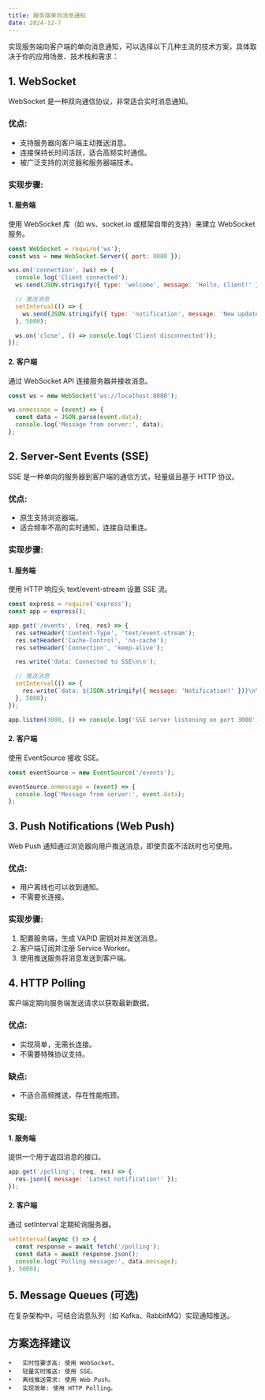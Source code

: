 ```yaml
---
title: 服务端单向消息通知
date: 2024-12-7
---
```



实现服务端向客户端的单向消息通知，可以选择以下几种主流的技术方案，具体取决于你的应用场景、技术栈和需求：

## 1. WebSocket

WebSocket 是一种双向通信协议，非常适合实时消息通知。

### 优点:

-	支持服务器向客户端主动推送消息。
-	连接保持长时间活跃，适合高频实时通信。
-	被广泛支持的浏览器和服务器端技术。

### 实现步骤:

####	1.	服务端
使用 WebSocket 库（如 ws、socket.io 或框架自带的支持）来建立 WebSocket 服务。

```js
const WebSocket = require('ws');
const wss = new WebSocket.Server({ port: 8080 });

wss.on('connection', (ws) => {
  console.log('Client connected');
  ws.send(JSON.stringify({ type: 'welcome', message: 'Hello, Client!' }));

  // 推送消息
  setInterval(() => {
    ws.send(JSON.stringify({ type: 'notification', message: 'New update available!' }));
  }, 5000);

  ws.on('close', () => console.log('Client disconnected'));
});

```


####	2.	客户端
通过 WebSocket API 连接服务器并接收消息。
```js
const ws = new WebSocket('ws://localhost:8080');

ws.onmessage = (event) => {
  const data = JSON.parse(event.data);
  console.log('Message from server:', data);
};

```

## 2. Server-Sent Events (SSE)

SSE 是一种单向的服务器到客户端的通信方式，轻量级且基于 HTTP 协议。

### 优点:

-	原生支持浏览器端。
-	适合频率不高的实时通知，连接自动重连。

### 实现步骤:

####	1.	服务端

使用 HTTP 响应头 text/event-stream 设置 SSE 流。

```js
const express = require('express');
const app = express();

app.get('/events', (req, res) => {
  res.setHeader('Content-Type', 'text/event-stream');
  res.setHeader('Cache-Control', 'no-cache');
  res.setHeader('Connection', 'keep-alive');

  res.write('data: Connected to SSE\n\n');

  // 推送消息
  setInterval(() => {
    res.write(`data: ${JSON.stringify({ message: 'Notification!' })}\n\n`);
  }, 5000);
});

app.listen(3000, () => console.log('SSE server listening on port 3000'));

```

####	2.	客户端
使用 EventSource 接收 SSE。
```js
const eventSource = new EventSource('/events');

eventSource.onmessage = (event) => {
  console.log('Message from server:', event.data);
};
```

## 3. Push Notifications (Web Push)

Web Push 通知通过浏览器向用户推送消息，即使页面不活跃时也可使用。

### 优点:

-	用户离线也可以收到通知。
-	不需要长连接。

### 实现步骤:

1.	配置服务端，生成 VAPID 密钥对并发送消息。
2.	客户端订阅并注册 Service Worker。
3.	使用推送服务将消息发送到客户端。

## 4. HTTP Polling

客户端定期向服务端发送请求以获取最新数据。

### 优点:

-	实现简单，无需长连接。
-	不需要特殊协议支持。

### 缺点:

-	不适合高频推送，存在性能瓶颈。

### 实现:

#### 1.	服务端
提供一个用于返回消息的接口。
```js
app.get('/polling', (req, res) => {
  res.json({ message: 'Latest notification!' });
});
```

####	2.	客户端
通过 setInterval 定期轮询服务器。
```js
setInterval(async () => {
  const response = await fetch('/polling');
  const data = await response.json();
  console.log('Polling message:', data.message);
}, 5000);

```
## 5. Message Queues (可选)

在复杂架构中，可结合消息队列（如 Kafka、RabbitMQ）实现通知推送。

## 方案选择建议

	•	实时性要求高: 使用 WebSocket。
	•	轻量实时推送: 使用 SSE。
	•	离线推送需求: 使用 Web Push。
	•	实现简单: 使用 HTTP Polling。
